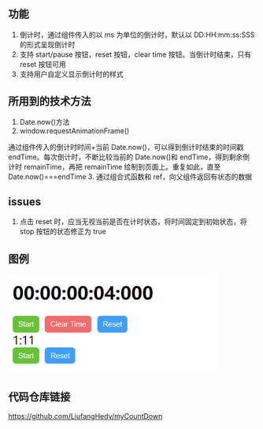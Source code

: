## 功能

1. 倒计时，通过组件传入的以 ms 为单位的倒计时，默认以 DD:HH:mm:ss:SSS 的形式呈现倒计时
2. 支持 start/pause 按钮，reset 按钮，clear time 按钮。当倒计时结束，只有 reset 按钮可用
3. 支持用户自定义显示倒计时的样式

## 所用到的技术方法

1. Date.now()方法
2. window.requestAnimationFrame()

通过组件传入的倒计时时间+当前 Date.now()，可以得到倒计时结束的时间戳 endTime。每次倒计时，不断比较当前的 Date.now()和 endTime，得到剩余倒计时 remainTime，再把 remainTime 绘制到页面上。重复如此，直至 Date.now()===endTime 3. 通过组合式函数和 ref，向父组件返回有状态的数据

## issues

1. 点击 reset 时，应当无视当前是否在计时状态，将时间固定到初始状态，将 stop 按钮的状态修正为 true

## 图例

![Alt text](image.png)

## 代码仓库链接

https://github.com/LiufangHedy/myCountDown
